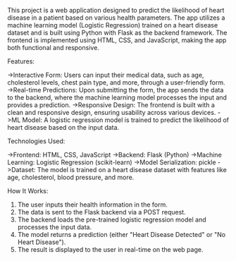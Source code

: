 This project is a web application designed to predict the likelihood of heart disease in a patient based on various health parameters. The app utilizes a machine learning model (Logistic Regression) trained on a heart disease dataset and is built using Python with Flask as the backend framework. The frontend is implemented using HTML, CSS, and JavaScript, making the app both functional and responsive.

Features:

->Interactive Form: Users can input their medical data, such as age, cholesterol levels, chest pain type, and more, through a user-friendly form.
->Real-time Predictions: Upon submitting the form, the app sends the data to the backend, where the machine learning model processes the input and provides a prediction.
->Responsive Design: The frontend is built with a clean and responsive design, ensuring usability across various devices.
->ML Model: A logistic regression model is trained to predict the likelihood of heart disease based on the input data.

Technologies Used:

->Frontend: HTML, CSS, JavaScript
->Backend: Flask (Python)
->Machine Learning: Logistic Regression (scikit-learn)
->Model Serialization: pickle
->Dataset: The model is trained on a heart disease dataset with features like age, cholesterol, blood pressure, and more.

How It Works:

1. The user inputs their health information in the form.
2. The data is sent to the Flask backend via a POST request.
3. The backend loads the pre-trained logistic regression model and processes the input data.
4. The model returns a prediction (either "Heart Disease Detected" or "No Heart Disease").
5. The result is displayed to the user in real-time on the web page.
